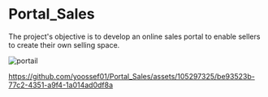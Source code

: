 # Portal_Sales
The project's objective is to develop an online sales portal to enable sellers to create their own selling space.


![portail](https://github.com/yoossef01/Portal_Sales/assets/105297325/906e650c-f509-40cb-bbd7-db0c184933fc)


https://github.com/yoossef01/Portal_Sales/assets/105297325/be93523b-77c2-4351-a9f4-1a014ad0df8a

